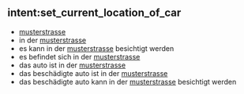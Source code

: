 ## intent:set_current_location_of_car
- [musterstrasse](current_location_of_car)
- in der [musterstrasse](current_location_of_car)
- es kann in der [musterstrasse](current_location_of_car) besichtigt werden
- es befindet sich in der [musterstrasse](current_location_of_car)
- das auto ist in der [musterstrasse](current_location_of_car)
- das beschädigte auto ist in der [musterstrasse](current_location_of_car)
- das beschädigte auto kann in der [musterstrasse](current_location_of_car) besichtigt werden
